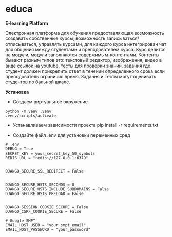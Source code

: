 # educa
**E-learning Platform**

Электронная платформа для обучения предоставляющая возможность создавать собственные курсы, возможность 
записываться/отписываться, управлять курсами, для каждого курса интегрирован чат для общения между студентами
и преподователем курса. Курс делится на модули, модули заполняются содержимым-контентами. Контенты 
бывают разным типов это: текстовый редактор, изображения, видео в виде ссылок на youtube, тесты для 
проверки знаний, задания где студент должен прикрепить ответ в течении определенного срока если преподователь
ограничил время. Задания и Тесты могут оценивать студентов по бальной шкале.

**Установка**

* Создаем виртуальное окружение
```
python -m venv .venv
.venv/scripts/activate
```

* Устанавливаем зависимости проекта
pip install -r requirements.txt

* Создайте файл .env для установки переменных сред
```env
# .env
DEBUG = True
SECRET_KEY = your_secret_key_50_symbols
REDIS_URL = "redis://127.0.0.1:6379"


DJANGO_SECURE_SSL_REDIRECT = False


DJANGO_SECURE_HSTS_SECONDS = 0
DJANGO_SECURE_HSTS_INCLUDE_SUBDOMAINS = False
DJANGO_SECURE_HSTS_PRELOAD = False


DJANGO_SESSION_COOKIE_SECURE = False
DJANGO_CSRF_COOKIE_SECURE = False

# Google SMPT
EMAIL_HOST_USER = "your_smpt_email"
EMAIL_HOST_PASSWORD = "your_password"
```
